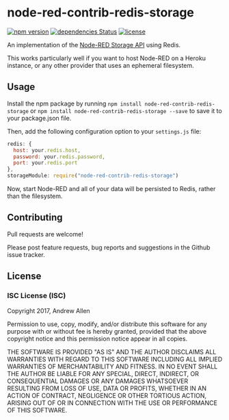 # node-red-contrib-redis-storage
[![npm version](https://badge.fury.io/js/node-red-contrib-redis-storage.svg)](https://badge.fury.io/js/node-red-contrib-redis-storage)
[![dependencies Status](https://david-dm.org/allenan/node-red-contrib-redis-storage/status.svg)](https://david-dm.org/allenan/node-red-contrib-redis-storage)
[![license](https://img.shields.io/badge/license-ISC-brightgreen.svg)](https://opensource.org/licenses/ISC)

An implementation of the [Node-RED Storage API](http://nodered.org/docs/api/storage/) using Redis.

This works particularly well if you want to host Node-RED on a Heroku instance, or any other provider that uses an ephemeral filesystem.

## Usage

Install the npm package by running `npm install node-red-contrib-redis-storage` or `npm install node-red-contrib-redis-storage --save` to save it to your package.json file.

Then, add the following configuration option to your `settings.js` file:
```javascript
redis: {
  host: your.redis.host,
  password: your.redis.password,
  port: your.redis.port
},
storageModule: require("node-red-contrib-redis-storage")
```

Now, start Node-RED and all of your data will be persisted to Redis, rather than the filesystem.

## Contributing

Pull requests are welcome!

Please post feature requests, bug reports and suggestions in the Github issue tracker.

## License

### ISC License (ISC)
Copyright 2017, Andrew Allen

Permission to use, copy, modify, and/or distribute this software for any purpose with or without fee is hereby granted, provided that the above copyright notice and this permission notice appear in all copies.

THE SOFTWARE IS PROVIDED "AS IS" AND THE AUTHOR DISCLAIMS ALL WARRANTIES WITH REGARD TO THIS SOFTWARE INCLUDING ALL IMPLIED WARRANTIES OF MERCHANTABILITY AND FITNESS. IN NO EVENT SHALL THE AUTHOR BE LIABLE FOR ANY SPECIAL, DIRECT, INDIRECT, OR CONSEQUENTIAL DAMAGES OR ANY DAMAGES WHATSOEVER RESULTING FROM LOSS OF USE, DATA OR PROFITS, WHETHER IN AN ACTION OF CONTRACT, NEGLIGENCE OR OTHER TORTIOUS ACTION, ARISING OUT OF OR IN CONNECTION WITH THE USE OR PERFORMANCE OF THIS SOFTWARE.
